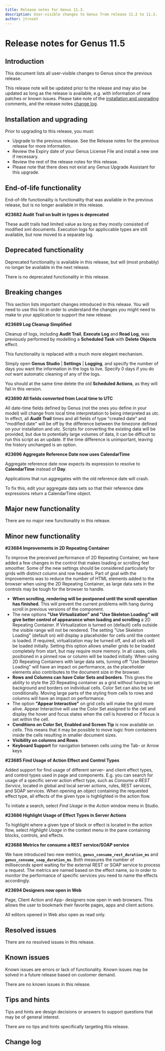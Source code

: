 ```yaml
---
title: Release notes for Genus 11.3.
description: User-visible changes to Genus from release 11.2 to 11.3.
author: jtroset
---
```


# Release notes for Genus 11.5

## Introduction

This document lists all user-visible changes to Genus since the previous release.

This release note will be updated prior to the release and may also be updated as long as the release is available, e.g. with information of new patches or known issues. Please take note of the [installation and upgrading](#installation-and-upgrading) comments, and the release notes [change log](#change-log).

## Installation and upgrading

Prior to upgrading to this release, you must:

- Upgrade to the previous release. See the Release notes for the previous release for more information.
- Review the Expiry date of your Genus License File and install a new one if necessary.
- Review the rest of the release notes for this release.
- Please note that there does not exist any Genus Upgrade Assistant for this upgrade.

<!--rntype01-start INSTALLATION / UPGRADE. DO NOT CHANGE THESE TAGS. ANY CHANGES BELOW WILL BE OVERWRITTEN.-->

<!--rntype01-end   INSTALLATION / UPGRADE. DO NOT CHANGE THESE TAGS. ANY CHANGES ABOVE WILL BE OVERWRITTEN.-->
<!-- release note type 2 is missing. That's ok.-->

## End-of-life functionality

End-of-life functionality is functionality that was available in the previous release, but is no longer available in this release.
<!--rntype03-start END-OF-LIFE. DO NOT CHANGE THESE TAGS. ANY CHANGES BELOW WILL BE OVERWRITTEN.-->
<!--ID 5fec7424-254f-4ca1-8468-d4721e0d2434 -->
**#23682 Audit Trail on built in types is deprecated**

These audit trails had limited value as long as they mostly consisted of modified xml documents.
Execution logs for appliccable types are still available, but now moved to a separate log.

<!--rntype03-end   END-OF-LIFE. DO NOT CHANGE THESE TAGS. ANY CHANGES ABOVE WILL BE OVERWRITTEN.-->
## Deprecated functionality

Deprecated functionality is available in this release, but will (most probably) no longer be available in the next release.
<!--rntype04-start DEPRECATED. DO NOT CHANGE THESE TAGS. ANY CHANGES BELOW WILL BE OVERWRITTEN.-->
There is no deprecated functionality in this release.
<!--rntype04-end   DEPRECATED. DO NOT CHANGE THESE TAGS. ANY CHANGES ABOVE WILL BE OVERWRITTEN.-->
## Breaking changes

This section lists important changes introduced in this release. You will need to use this list in order to understand the changes you might need to make to your application to support the new release.
<!--rntype05-start BREAKING. DO NOT CHANGE THESE TAGS. ANY CHANGES BELOW WILL BE OVERWRITTEN.-->
<!--ID 76d44a7b-b27c-47c3-ac13-5539eb45c9d0 -->
**#23689 Log Cleanup Simplified**

Cleanup of logs, including **Audit Trail**, **Execute Log** and **Read Log**, was previously performed by modelling a **Scheduled Task** with **Delete Objects** effect.

This functionality is replaced with a much more elegant mechanism.

Simply open **Genus Studio** | **Settings** | **Logging**, and specify the number of days you want the information in the logs to live. Specify 0 days if you do *not* want automatic cleaning of any of the logs.

You should at the same time delete the old **Scheduled Actions**, as they will fail in this version.

<!--ID a018b99e-e82f-4500-904a-0b24830ebf63 -->
**#23690 All fields converted from Local time to UTC**

All date-time fields defined by Genus (not the ones you define in your model) will change from local time interpretation to being interpreted as utc.
In effect, all **Audit Trail** times and all fields of type "created date" and "modified date" will be off by the difference between the timezone defined on your installation and utc.
Scripts for converting the existing data will be provided, but due to potentially large volumes of data, it can be difficult to run this script as an update.
If the time difference is unimportant, leaving the history unchanged is an option.

<!--ID d7662f20-e668-4ccb-a93b-9e155e75589a -->
**#23696 Aggregate Reference Date now uses CalendarTime**

Aggregate reference date now expects its expression to resolve to **CalendarTime** instead of **Day**. 

Applications that run aggregates with the old reference date will crash.

To fix this, edit your aggregate data sets so that their reference date expressions return a CalendarTime object.

<!--rntype05-end   BREAKING. DO NOT CHANGE THESE TAGS. ANY CHANGES ABOVE WILL BE OVERWRITTEN.-->
## Major new functionality
<!--rntype06-start MAJOR. DO NOT CHANGE THESE TAGS. ANY CHANGES BELOW WILL BE OVERWRITTEN.-->
There are no major new functionality in this release.
<!--rntype06-end   MAJOR. DO NOT CHANGE THESE TAGS. ANY CHANGES ABOVE WILL BE OVERWRITTEN.-->
## Minor new functionality
<!--rntype07-start MINOR. DO NOT CHANGE THESE TAGS. ANY CHANGES BELOW WILL BE OVERWRITTEN.-->
<!--ID 373b22d4-8db5-4bb9-8a51-e82900910e6e -->
**#23684 Improvements in 2D Repeating Container**

To improve the preceived performance of 2D Repeating Container, we have added a few changes in the control that makes loading or scrolling feel smoother. Some of the new settings should be considered particularly for grids with distinct column and row headers. Part of goal with the improvements was to reduce the number of HTML elements added to the browser when using the 2D Repeating Container, as large data sets in the controls may be tough for the browser to handle.

- **When scrolling, rendering will be postponed until the scroll operation has finished**. This will prevent the current problems with hang during scroll in previous versions of the component.
- The new options **"Use Virtualization" and "Use Skeleton Loading" will give better control of appearance when loading and scrolling** a 2D Repeating Container. If Virtualization is turned on (default) cells outside the visible range will not be rendered. The setting "Use Skeleton Loading" (default on) will display a placeholder for cells until the content is loaded. If required, virtualization may be turned off, and all cells will be loaded initially. Setting this option allows smaller grids to be loaded completely from start, but may require more memory.  In all cases, cells positioned in a pinned row or column will be loaded initially. When using 2D Repeating Containers with large data sets, turning off "Use Skeleton Loading" will have an impact on performance, as the placeholder elements also contributes to the document size in the browser.
- **Rows and Columns can have Color Sets and borders**. This gives the ability to style the 2D Repeating container as a grid without having to set background and borders on individual cells. Color Set can also be set conditionally. Moving large parts of the styling from cells to rows and columns will have an impact on performance.
- The option **"Appear Interactive"** on grid cells will make the grid more alive. Appear Interactive will use the Color Set assigned to the cell and display the hover and focus states when the cell is hovered or if focus is set within the cell.
- **Conditions on Color Set, Enabled and Screen Tip** is now available on cells. This means that it may be possible to move logic from containers inside the cells resulting in smaller document sizes.
- **Visibility on columns and Rows**.
- **Keyboard Support** for navigation between cells using the Tab- or Arrow keys

<!--ID d59a8611-cb7f-4650-aab1-8de80a2a550f -->
**#23685 Find Usage of Action Effect and Control Types**

Added support for find usage of different server- and client effect types, and control types used in page and components. E.g. you can search for usage of a specific server action effect type, such as *Consume a REST Service*, located in global and local server actions, rules, REST services, and SOAP services. When opening an object containing the requested effect type, all effects of the given type is highlighted in the action flow.

To initiate a search, select *Find Usage* in the *Action* window menu in Studio.

<!--ID 88dc50e2-b78f-46bb-a6bc-62b2f76faf25 -->
**#23686 Highlight Usage of Effect Types in Server Actions**

To highlight where a given type of block or effect is located in the action flow, select *Highlight Usage* in the context menu in the pane containing blocks, controls, and effects.

<!--ID 5aeb2817-a316-43cd-8d19-043def500da7 -->
**#23688 Metrics for consume a REST service/SOAP service**

We have introduced two new metrics, **`genus_consume_rest_duration_ms`** and **`genus_consume_soap_duration_ms`**. Both measures the number of milliseconds spent waiting for the external REST or SOAP service to process a request. The metrics are named based on the effect name, so in order to monitor the performance of specific services you need to name the effects accordingly.

<!--ID bdfb14b4-b082-4a2b-b613-2d8ef2989579 -->
**#23694 Designers now open in Web**

Page, Client Action and App- designers now open in web browsers.  This allows the user to bookmark their favorite pages, apps and client actions. 

All editors opened in Web also open as read only.

<!--rntype07-end   MINOR. DO NOT CHANGE THESE TAGS. ANY CHANGES ABOVE WILL BE OVERWRITTEN.-->
## Resolved issues
<!--rntype08-start RESOLVED ISSUES. DO NOT CHANGE THESE TAGS. ANY CHANGES BELOW WILL BE OVERWRITTEN.-->
There are no resolved issues in this release.
<!--rntype08-end   RESOLVED ISSUES. DO NOT CHANGE THESE TAGS. ANY CHANGES ABOVE WILL BE OVERWRITTEN.-->
## Known issues

Known issues are errors or lack of functionality. Known issues may be solved in a future release based on customer demand.
<!--rntype09-start KNOWN ISSUES. DO NOT CHANGE THESE TAGS. ANY CHANGES BELOW WILL BE OVERWRITTEN.-->
There are no known issues in this release.
<!--rntype09-end   KNOWN ISSUES. DO NOT CHANGE THESE TAGS. ANY CHANGES ABOVE WILL BE OVERWRITTEN.-->
## Tips and hints

Tips and hints are design decisions or answers to support questions that may be of general interest.

There are no tips and hints specifically targeting this release.

## Change log
<!--changelog CHANGELOG. DO NOT CHANGE THIS TAG. ANY CHANGES BELOW WILL BE DELETED.-->
